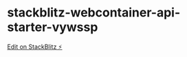 # stackblitz-webcontainer-api-starter-vywssp

[Edit on StackBlitz ⚡️](https://stackblitz.com/edit/stackblitz-webcontainer-api-starter-vywssp)